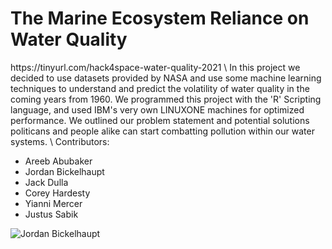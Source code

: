 

<h1>The Marine Ecosystem Reliance on Water Quality</h1> 
https://tinyurl.com/hack4space-water-quality-2021 \
In this project we decided to use datasets provided by NASA and use some machine learning techniques to understand and predict the volatility of water quality in the coming years from 1960. We programmed this project with the 'R' Scripting language, and used IBM's very own LINUXONE machines for optimized performance. We outlined our problem statement and potential solutions politicans and people alike can start combatting pollution within our water systems. 
\
Contributors:

* Areeb Abubaker 
* Jordan Bickelhaupt 
* Jack Dulla 
* Corey Hardesty 
* Yianni Mercer 
* Justus Sabik

![Jordan Bickelhaupt](https://user-images.githubusercontent.com/73396393/122985204-83b78e80-d363-11eb-9d75-09802d9de67a.jpg)
